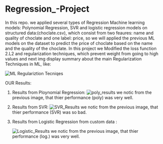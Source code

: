# Regression_-Project
In this repo. we applied several types of Regression Machine learning models: Polynomial Regression, SVR and logistic regression models on structured data:(choclate.csv), which consist from two feaures: name and quality of choclate and one label: price, so we will applied the previous ML models on the dataset to predict the price of choclate based on the name and the quality of the choclate.
In this project we Modified the loss function 2.L2 and regularization techniques, which prevent weight from going to high values and next img display summary about the main Regularization Techniques in ML, like:

![ML Regulariztion Tecniqes](https://github.com/ishraq-dagamseh/Regression_-Project/assets/16488773/354af912-105b-49f1-870c-7195395745ef)

OUR Results:
1. Results from Ploynomial Regression:
   ![poly_results](https://github.com/ishraq-dagamseh/Regression_-Project/assets/16488773/3a1c9af9-2dc6-49d1-9cbc-19b7b0ae2979)
we notic from the previous image, that thier performance (poly) was very well.
2. Results from SVR:
   ![SVR_Results](https://github.com/ishraq-dagamseh/Regression_-Project/assets/16488773/899bc2a4-4eb3-4a14-829d-6b307ee4f69b)
we notic from the previous image, that thier performance (SVR) was so bad.
3. Results from Logistic Regression from custom data :
   
    ![Logistic_Results](https://github.com/ishraq-dagamseh/Regression_-Project/assets/16488773/c5d3a145-6526-47ee-abec-5d89e8f2aef1)
we notic from the previous image, that thier performance (log.) was very well.


